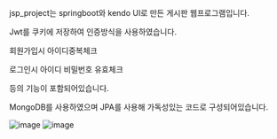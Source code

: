jsp_project는 springboot와 kendo UI로 만든 게시판 웹프로그램입니다.

Jwt를 쿠키에 저장하여 인증방식을 사용하였습니다.

회원가입시 아이디중복체크

로그인시 아이디 비밀번호 유효체크 

등의 기능이 포함되어있습니다.

MongoDB를 사용하였으며 JPA를 사용해 가독성있는 코드로 구성되어있습니다.

![image](https://github.com/choizia0724/jsp_project/assets/107836206/5605ff2d-0f74-42b7-ad36-25ab419cc82c)
![image](https://github.com/choizia0724/jsp_project/assets/107836206/2042c1a7-6b26-4cce-a3c9-c3a718ed3d00)
